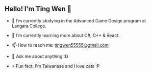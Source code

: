 ## Hello! I'm Ting Wen 👋

- 🔭 I’m currently studying in the Advanced Game Design program at Langara College. 
- 🌱 I’m currently learning more about C#, C++ & React. 
- 📫 How to reach me: tingwen55555@gmail.com
- 💬 Ask me about anything :D

- ⚡ Fun fact: I'm Taiwanese and I love cats :P


